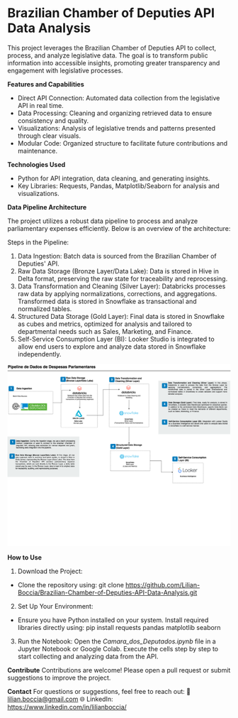 # Brazilian Chamber of Deputies API Data Analysis
This project leverages the Brazilian Chamber of Deputies API to collect, process, and analyze legislative data. The goal is to transform public information into accessible insights, promoting greater transparency and engagement with legislative processes.

**Features and Capabilities**
- Direct API Connection: Automated data collection from the legislative API in real time.
- Data Processing: Cleaning and organizing retrieved data to ensure consistency and quality.
- Visualizations: Analysis of legislative trends and patterns presented through clear visuals.
- Modular Code: Organized structure to facilitate future contributions and maintenance.

**Technologies Used**
- Python for API integration, data cleaning, and generating insights.
- Key Libraries: Requests, Pandas, Matplotlib/Seaborn for analysis and visualizations.

**Data Pipeline Architecture**

The project utilizes a robust data pipeline to process and analyze parliamentary expenses efficiently. Below is an overview of the architecture:

Steps in the Pipeline:
1. Data Ingestion: Batch data is sourced from the Brazilian Chamber of Deputies' API.
2. Raw Data Storage (Bronze Layer/Data Lake): Data is stored in Hive in Delta format, preserving the raw state for traceability and reprocessing.
3. Data Transformation and Cleaning (Silver Layer): Databricks processes raw data by applying normalizations, corrections, and aggregations. Transformed data is stored in Snowflake as transactional and normalized tables.
4. Structured Data Storage (Gold Layer): Final data is stored in Snowflake as cubes and metrics, optimized for analysis and tailored to departmental needs such as Sales, Marketing, and Finance.
5. Self-Service Consumption Layer (BI): Looker Studio is integrated to allow end users to explore and analyze data stored in Snowflake independently.

![Data Pipeline](https://github.com/Lilian-Boccia/Brazilian-Chamber-of-Deputies-API-Data-Analysis/blob/main/Data%20Pipeline%20-%20Brazilian%20Chamber%20of%20Deputies'%20API.drawio.png)

**How to Use**
1. Download the Project:
- Clone the repository using:
git clone https://github.com/Lilian-Boccia/Brazilian-Chamber-of-Deputies-API-Data-Analysis.git  

2. Set Up Your Environment:
- Ensure you have Python installed on your system. Install required libraries directly using:
pip install requests pandas matplotlib seaborn  

3. Run the Notebook:
Open the _Camara_dos_Deputados.ipynb_ file in a Jupyter Notebook or Google Colab.
Execute the cells step by step to start collecting and analyzing data from the API.

**Contribute**
Contributions are welcome! Please open a pull request or submit suggestions to improve the project.

**Contact**
For questions or suggestions, feel free to reach out:
📧 lilian.boccia@gmail.com
🌐 LinkedIn: https://www.linkedin.com/in/lilianboccia/
